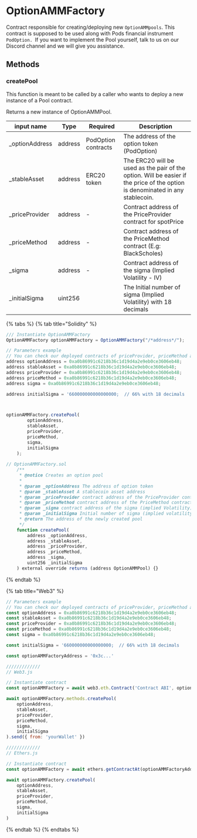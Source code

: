 # OptionAMMFactory

Contract responsible for creating/deploying new `OptionAMMpools`. This contract is supposed to be used along with Pods financial instrument `PodOption. `If you want to implement the Pool yourself, talk to us on our Discord channel and we will give you assistance.

## Methods

### createPool

This function is meant to be called by a caller who wants to deploy a new instance of a Pool contract.

Returns a new instance of OptionAMMPool.

|  input name     | Type    | Required            | Description                                                                                                                   |
| --------------- | ------- | ------------------- | ----------------------------------------------------------------------------------------------------------------------------- |
| \_optionAddress | address | PodOption contracts | The address of the option token (PodOption)                                                                                   |
| \_stableAsset   | address | ERC20 token         | The ERC20 will be used as the pair of the option. Will be easier if the price of the option is denominated in any stablecoin. |
| \_priceProvider | address | -                   | Contract address of the PriceProvider contract for spotPrice                                                                  |
| \_priceMethod   | address | -                   | Contract address of the PriceMethod contract (E.g: BlackScholes)                                                              |
| \_sigma         | address | -                   | Contract address of the sigma (Implied Volatility - IV)                                                                       |
| \_initialSigma  | uint256 |                     | The Initial number of sigma (Implied Volatility) with 18 decimals                                                             |

{% tabs %}
{% tab title="Solidity" %}
```javascript
/// Instantiate OptionAMMFactory
OptionAMMFactory optionAMMFactory = OptionAMMFactory("/*address*/");

// Parameters example
// You can check our deployed contracts of priceProvider, priceMethod and Sigma
address optionAddress = 0xa0b86991c6218b36c1d19d4a2e9eb0ce3606eb48; 
address stableAsset = 0xa0b86991c6218b36c1d19d4a2e9eb0ce3606eb48; 
address priceProvider = 0xa0b86991c6218b36c1d19d4a2e9eb0ce3606eb48; 
address priceMethod = 0xa0b86991c6218b36c1d19d4a2e9eb0ce3606eb48; 
address sigma = 0xa0b86991c6218b36c1d19d4a2e9eb0ce3606eb48;

address initialSigma = '660000000000000000;  // 66% with 18 decimals



optionAMMFactory.createPool(
        optionAddress,
        stableAsset,
        priceProvider,
        priceMethod,
        sigma,
        initialSigma
    );
    
// OptionAMMFactory.sol
    /**
     * @notice Creates an option pool
     *
     * @param _optionAddress The address of option token
     * @param _stableAsset A stablecoin asset address
     * @param _priceProvider contract address of the PriceProvider contract for spotPrice
     * @param _priceMethod contract address of the PriceMethod contract (E.g: BlackScholes)
     * @param _sigma contract address of the sigma (implied Volatility) contract
     * @param _initialSigma Initial number of sigma (implied volatility)
     * @return The address of the newly created pool
     */
    function createPool(
        address _optionAddress,
        address _stableAsset,
        address _priceProvider,
        address _priceMethod,
        address _sigma,
        uint256 _initialSigma
    ) external override returns (address OptionAMMPool) {}
```
{% endtab %}

{% tab title="Web3" %}
```javascript
// Parameters example
// You can check our deployed contracts of priceProvider, priceMethod and Sigma
const optionAddress = 0xa0b86991c6218b36c1d19d4a2e9eb0ce3606eb48; 
const stableAsset = 0xa0b86991c6218b36c1d19d4a2e9eb0ce3606eb48; 
const priceProvider = 0xa0b86991c6218b36c1d19d4a2e9eb0ce3606eb48; 
const priceMethod = 0xa0b86991c6218b36c1d19d4a2e9eb0ce3606eb48; 
const sigma = 0xa0b86991c6218b36c1d19d4a2e9eb0ce3606eb48;

const initialSigma = '660000000000000000;  // 66% with 18 decimals

const optionAMMFactoryAddress = '0x3c...'

/////////////
// Web3.js

// Instantiate contract
const optionAMMFactory = await web3.eth.Contract('Contract ABI', optionAMMFactoryAddress)

await optionAMMFactory.methods.createPool(
    optionAddress, 
    stableAsset, 
    priceProvider, 
    priceMethod, 
    sigma,
    initialSigma
).send({ from: 'yourWallet' })

/////////////
// Ethers.js

// Instantiate contract
const optionAMMFactory = await ethers.getContractAt(optionAMMFactoryAddress, 'Contract ABI')

await optionAMMFactory.createPool(
    optionAddress, 
    stableAsset, 
    priceProvider, 
    priceMethod, 
    sigma,
    initialSigma
)
```
{% endtab %}
{% endtabs %}



